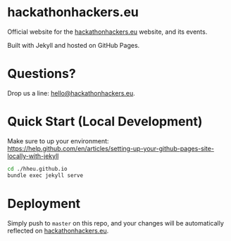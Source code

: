 # hackathonhackers.eu

Official website for the [hackathonhackers.eu](https://hackathonhackers.eu) website, and its events.

Built with Jekyll and hosted on GitHub Pages.

# Questions?
Drop us a line: [hello@hackathonhackers.eu](mailto:hello@hackathonhackers.eu).

# Quick Start (Local Development)
Make sure to up your environment: https://help.github.com/en/articles/setting-up-your-github-pages-site-locally-with-jekyll

```bash
cd ./hheu.github.io
bundle exec jekyll serve
```

# Deployment
Simply push to `master` on this repo, and your changes will be automatically reflected on [hackathonhackers.eu](https://hackathonhackers.eu).

